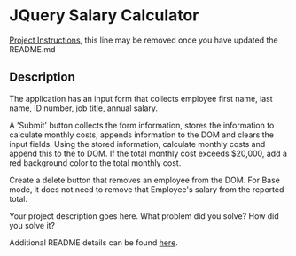 # JQuery Salary Calculator

[Project Instructions](./INSTRUCTIONS.md), this line may be removed once you have updated the README.md

## Description

The application has an input form that collects employee first name, last name, ID number, job title, annual salary.

A 'Submit' button collects the form information, stores the information to calculate monthly costs, appends information to the DOM and clears the input fields. Using the stored information, calculate monthly costs and append this to the to DOM. If the total monthly cost exceeds $20,000, add a red background color to the total monthly cost.

Create a delete button that removes an employee from the DOM. For Base mode, it does not need to remove that Employee's salary from the reported total.

Your project description goes here. What problem did you solve? How did you solve it?

Additional README details can be found [here](https://github.com/PrimeAcademy/github-finalization-assignment).